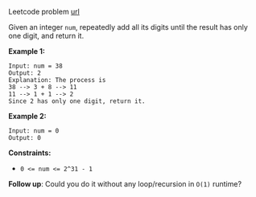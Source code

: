 Leetcode problem [url](https://leetcode.com/problems/add-digits)

Given an integer `num`, repeatedly add all its digits until the result has only one digit, and return it.

**Example 1:**
```
Input: num = 38
Output: 2
Explanation: The process is
38 --> 3 + 8 --> 11
11 --> 1 + 1 --> 2 
Since 2 has only one digit, return it.
```

**Example 2:**
```
Input: num = 0
Output: 0
```

**Constraints:**

- `0 <= num <= 2^31 - 1`

**Follow up**: Could you do it without any loop/recursion in `O(1)` runtime?
